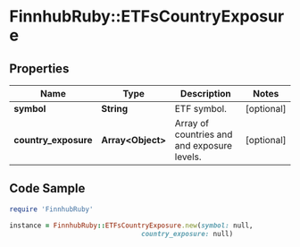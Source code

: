 # FinnhubRuby::ETFsCountryExposure

## Properties

Name | Type | Description | Notes
------------ | ------------- | ------------- | -------------
**symbol** | **String** | ETF symbol. | [optional] 
**country_exposure** | **Array&lt;Object&gt;** | Array of countries and and exposure levels. | [optional] 

## Code Sample

```ruby
require 'FinnhubRuby'

instance = FinnhubRuby::ETFsCountryExposure.new(symbol: null,
                                 country_exposure: null)
```


